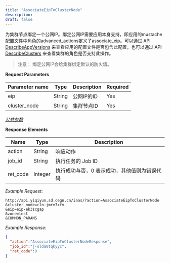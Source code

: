 ```yaml
---
title: "AssociateEipToClusterNode"
description: 
draft: false
---
```




为集群节点绑定一个公网IP。绑定公网IP需要应用本身支持，即应用的mustache配置文件中角色的advanced_actions定义了associate_eip。可以通过 API [DescribeAppVersions](../describe_app_versions/) 来查看应用的配置文件是否包含此配置，也可以通过 API [DescribeClusters](../describe_clusters/) 来查看集群的角色是否支持此操作。

> 注意： 绑定公网IP会给集群绑定默认的防火墙。

**Request Parameters**

| Parameter name | Type | Description | Required |
| --- | --- | --- | --- |
| eip | String | 公网IP的ID | Yes |
| cluster_node | String | 集群节点ID | Yes |

[_公共参数_](../../../../parameters/)

**Response Elements**

| Name | Type | Description |
| --- | --- | --- |
| action | String | 响应动作 |
| job_id | String | 执行任务的 Job ID |
| ret_code | Integer | 执行成功与否，0 表示成功，其他值则为错误代码 |

_Example Request_:

```
http://api.yiqiyun.sd.cegn.cn/iaas/?action=AssociateEipToClusterNode
&cluster_node=cln-jmrv7xfv
&eip=eip-ek3scgap
&zone=test
&COMMON_PARAMS
```

_Example Response_:

```json
{
  "action":"AssociateEipToClusterNodeResponse",
  "job_id":"j-olda0tqkyyc",
  "ret_code":0
}
```



